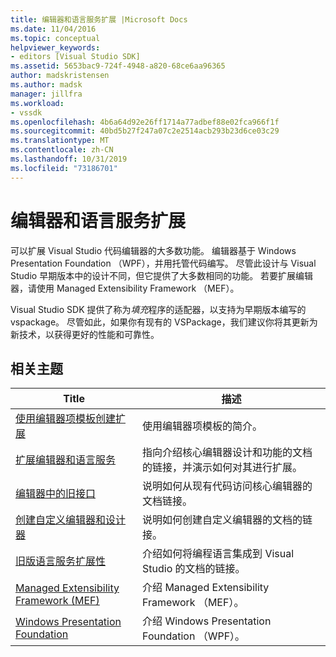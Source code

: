 ```yaml
---
title: 编辑器和语言服务扩展 |Microsoft Docs
ms.date: 11/04/2016
ms.topic: conceptual
helpviewer_keywords:
- editors [Visual Studio SDK]
ms.assetid: 5653bac9-724f-4948-a820-68ce6aa96365
author: madskristensen
ms.author: madsk
manager: jillfra
ms.workload:
- vssdk
ms.openlocfilehash: 4b6a64d92e26ff1714a77adbef88e02fca966f1f
ms.sourcegitcommit: 40bd5b27f247a07c2e2514acb293b23d6ce03c29
ms.translationtype: MT
ms.contentlocale: zh-CN
ms.lasthandoff: 10/31/2019
ms.locfileid: "73186701"
---
```

# <a name="editor-and-language-service-extensions"></a>编辑器和语言服务扩展
可以扩展 Visual Studio 代码编辑器的大多数功能。 编辑器基于 Windows Presentation Foundation （WPF），并用托管代码编写。 尽管此设计与 Visual Studio 早期版本中的设计不同，但它提供了大多数相同的功能。 若要扩展编辑器，请使用 Managed Extensibility Framework （MEF）。

 Visual Studio SDK 提供了称为*填充*程序的适配器，以支持为早期版本编写的 vspackage。 尽管如此，如果你有现有的 VSPackage，我们建议你将其更新为新技术，以获得更好的性能和可靠性。

## <a name="related-topics"></a>相关主题

|Title|描述|
|-----------|-----------------|
|[使用编辑器项模板创建扩展](../extensibility/creating-an-extension-with-an-editor-item-template.md)|使用编辑器项模板的简介。|
|[扩展编辑器和语言服务](../extensibility/extending-the-editor-and-language-services.md)|指向介绍核心编辑器设计和功能的文档的链接，并演示如何对其进行扩展。|
|[编辑器中的旧接口](/visualstudio/extensibility/legacy-interfaces-in-the-editor?view=vs-2015)|说明如何从现有代码访问核心编辑器的文档链接。|
|[创建自定义编辑器和设计器](../extensibility/creating-custom-editors-and-designers.md)|说明如何创建自定义编辑器的文档的链接。|
|[旧版语言服务扩展性](../extensibility/internals/legacy-language-service-extensibility.md)|介绍如何将编程语言集成到 Visual Studio 的文档的链接。|
|[Managed Extensibility Framework (MEF)](/dotnet/framework/mef/index)|介绍 Managed Extensibility Framework （MEF）。|
|[Windows Presentation Foundation](/dotnet/framework/wpf/index)|介绍 Windows Presentation Foundation （WPF）。|